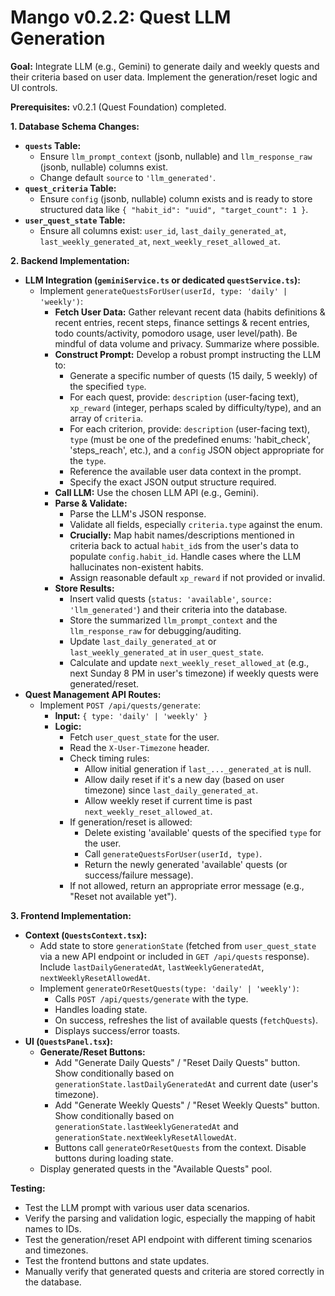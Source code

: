 # Mango v0.2.2: Quest LLM Generation

**Goal:** Integrate LLM (e.g., Gemini) to generate daily and weekly quests and their criteria based on user data. Implement the generation/reset logic and UI controls.

**Prerequisites:** v0.2.1 (Quest Foundation) completed.

**1. Database Schema Changes:**

- **`quests` Table:**
  - Ensure `llm_prompt_context` (jsonb, nullable) and `llm_response_raw` (jsonb, nullable) columns exist.
  - Change default `source` to `'llm_generated'`.
- **`quest_criteria` Table:**
  - Ensure `config` (jsonb, nullable) column exists and is ready to store structured data like `{ "habit_id": "uuid", "target_count": 1 }`.
- **`user_quest_state` Table:**
  - Ensure all columns exist: `user_id`, `last_daily_generated_at`, `last_weekly_generated_at`, `next_weekly_reset_allowed_at`.

**2. Backend Implementation:**

- **LLM Integration (`geminiService.ts` or dedicated `questService.ts`):**
  - Implement `generateQuestsForUser(userId, type: 'daily' | 'weekly')`:
    - **Fetch User Data:** Gather relevant recent data (habits definitions & recent entries, recent steps, finance settings & recent entries, todo counts/activity, pomodoro usage, user level/path). Be mindful of data volume and privacy. Summarize where possible.
    - **Construct Prompt:** Develop a robust prompt instructing the LLM to:
      - Generate a specific number of quests (15 daily, 5 weekly) of the specified `type`.
      - For each quest, provide: `description` (user-facing text), `xp_reward` (integer, perhaps scaled by difficulty/type), and an array of `criteria`.
      - For each criterion, provide: `description` (user-facing text), `type` (must be one of the predefined enums: 'habit_check', 'steps_reach', etc.), and a `config` JSON object appropriate for the `type`.
      - Reference the available user data context in the prompt.
      - Specify the exact JSON output structure required.
    - **Call LLM:** Use the chosen LLM API (e.g., Gemini).
    - **Parse & Validate:**
      - Parse the LLM's JSON response.
      - Validate all fields, especially `criteria.type` against the enum.
      - **Crucially:** Map habit names/descriptions mentioned in criteria back to actual `habit_id`s from the user's data to populate `config.habit_id`. Handle cases where the LLM hallucinates non-existent habits.
      - Assign reasonable default `xp_reward` if not provided or invalid.
    - **Store Results:**
      - Insert valid quests (`status: 'available'`, `source: 'llm_generated'`) and their criteria into the database.
      - Store the summarized `llm_prompt_context` and the `llm_response_raw` for debugging/auditing.
      - Update `last_daily_generated_at` or `last_weekly_generated_at` in `user_quest_state`.
      - Calculate and update `next_weekly_reset_allowed_at` (e.g., next Sunday 8 PM in user's timezone) if weekly quests were generated/reset.
- **Quest Management API Routes:**
  - Implement `POST /api/quests/generate`:
    - **Input:** `{ type: 'daily' | 'weekly' }`
    - **Logic:**
      - Fetch `user_quest_state` for the user.
      - Read the `X-User-Timezone` header.
      - Check timing rules:
        - Allow initial generation if `last_..._generated_at` is null.
        - Allow daily reset if it's a new day (based on user timezone) since `last_daily_generated_at`.
        - Allow weekly reset if current time is past `next_weekly_reset_allowed_at`.
      - If generation/reset is allowed:
        - Delete existing 'available' quests of the specified `type` for the user.
        - Call `generateQuestsForUser(userId, type)`.
        - Return the newly generated 'available' quests (or success/failure message).
      - If not allowed, return an appropriate error message (e.g., "Reset not available yet").

**3. Frontend Implementation:**

- **Context (`QuestsContext.tsx`):**
  - Add state to store `generationState` (fetched from `user_quest_state` via a new API endpoint or included in `GET /api/quests` response). Include `lastDailyGeneratedAt`, `lastWeeklyGeneratedAt`, `nextWeeklyResetAllowedAt`.
  - Implement `generateOrResetQuests(type: 'daily' | 'weekly')`:
    - Calls `POST /api/quests/generate` with the type.
    - Handles loading state.
    - On success, refreshes the list of available quests (`fetchQuests`).
    - Displays success/error toasts.
- **UI (`QuestsPanel.tsx`):**
  - **Generate/Reset Buttons:**
    - Add "Generate Daily Quests" / "Reset Daily Quests" button. Show conditionally based on `generationState.lastDailyGeneratedAt` and current date (user's timezone).
    - Add "Generate Weekly Quests" / "Reset Weekly Quests" button. Show conditionally based on `generationState.lastWeeklyGeneratedAt` and `generationState.nextWeeklyResetAllowedAt`.
    - Buttons call `generateOrResetQuests` from the context. Disable buttons during loading state.
  - Display generated quests in the "Available Quests" pool.

**Testing:**

- Test the LLM prompt with various user data scenarios.
- Verify the parsing and validation logic, especially the mapping of habit names to IDs.
- Test the generation/reset API endpoint with different timing scenarios and timezones.
- Test the frontend buttons and state updates.
- Manually verify that generated quests and criteria are stored correctly in the database.
